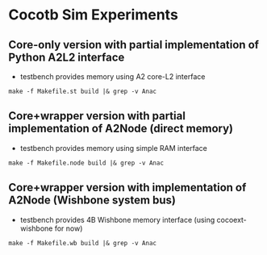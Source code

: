 # Cocotb Sim Experiments

## Core-only version with partial implementation of Python A2L2 interface

* testbench provides memory using A2 core-L2 interface

```
make -f Makefile.st build |& grep -v Anac
```

## Core+wrapper version with partial implementation of A2Node (direct memory)

* testbench provides memory using simple RAM interface

```
make -f Makefile.node build |& grep -v Anac
```

## Core+wrapper version with implementation of A2Node (Wishbone system bus)

* testbench provides 4B Wishbone memory interface (using cocoext-wishbone for now)

```
make -f Makefile.wb build |& grep -v Anac
```

